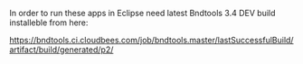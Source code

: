 In order to run these apps in Eclipse need latest Bndtools 3.4 DEV build installeble from here:

https://bndtools.ci.cloudbees.com/job/bndtools.master/lastSuccessfulBuild/artifact/build/generated/p2/
